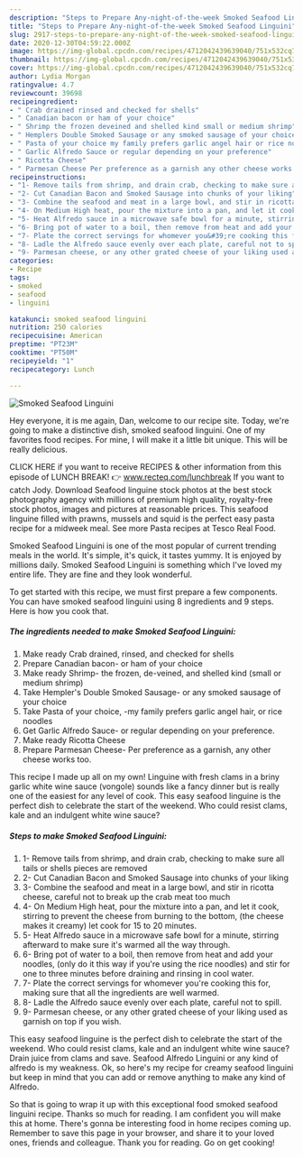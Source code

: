 ```yaml
---
description: "Steps to Prepare Any-night-of-the-week Smoked Seafood Linguini"
title: "Steps to Prepare Any-night-of-the-week Smoked Seafood Linguini"
slug: 2917-steps-to-prepare-any-night-of-the-week-smoked-seafood-linguini
date: 2020-12-30T04:59:22.000Z
image: https://img-global.cpcdn.com/recipes/4712042439639040/751x532cq70/smoked-seafood-linguini-recipe-main-photo.jpg
thumbnail: https://img-global.cpcdn.com/recipes/4712042439639040/751x532cq70/smoked-seafood-linguini-recipe-main-photo.jpg
cover: https://img-global.cpcdn.com/recipes/4712042439639040/751x532cq70/smoked-seafood-linguini-recipe-main-photo.jpg
author: Lydia Morgan
ratingvalue: 4.7
reviewcount: 39698
recipeingredient:
- " Crab drained rinsed and checked for shells"
- " Canadian bacon or ham of your choice"
- " Shrimp the frozen deveined and shelled kind small or medium shrimp"
- " Hemplers Double Smoked Sausage or any smoked sausage of your choice"
- " Pasta of your choice my family prefers garlic angel hair or rice noodles"
- " Garlic Alfredo Sauce or regular depending on your preference"
- " Ricotta Cheese"
- " Parmesan Cheese Per preference as a garnish any other cheese works too"
recipeinstructions:
- "1- Remove tails from shrimp, and drain crab, checking to make sure all tails or shells pieces are removed"
- "2- Cut Canadian Bacon and Smoked Sausage into chunks of your liking"
- "3- Combine the seafood and meat in a large bowl, and stir in ricotta cheese, careful not to break up the crab meat too much"
- "4- On Medium High heat, pour the mixture into a pan, and let it cook, stirring to prevent the cheese from burning to the bottom, (the cheese makes it creamy) let cook for 15 to 20 minutes."
- "5- Heat Alfredo sauce in a microwave safe bowl for a minute, stirring afterward to make sure it&#39;s warmed all the way through."
- "6- Bring pot of water to a boil, then remove from heat and add your noodles, (only do it this way if you&#39;re using the rice noodles) and stir for one to three minutes before draining and rinsing in cool water."
- "7- Plate the correct servings for whomever you&#39;re cooking this for, making sure that all the ingredients are well warmed."
- "8- Ladle the Alfredo sauce evenly over each plate, careful not to spill."
- "9- Parmesan cheese, or any other grated cheese of your liking used as garnish on top if you wish."
categories:
- Recipe
tags:
- smoked
- seafood
- linguini

katakunci: smoked seafood linguini 
nutrition: 250 calories
recipecuisine: American
preptime: "PT23M"
cooktime: "PT50M"
recipeyield: "1"
recipecategory: Lunch

---
```



![Smoked Seafood Linguini](https://img-global.cpcdn.com/recipes/4712042439639040/751x532cq70/smoked-seafood-linguini-recipe-main-photo.jpg)

Hey everyone, it is me again, Dan, welcome to our recipe site. Today, we're going to make a distinctive dish, smoked seafood linguini. One of my favorites food recipes. For mine, I will make it a little bit unique. This will be really delicious.

CLICK HERE if you want to receive RECIPES &amp; other information from this episode of LUNCH BREAK! 👉 www.recteq.com/lunchbreak If you want to catch Jody. Download Seafood linguine stock photos at the best stock photography agency with millions of premium high quality, royalty-free stock photos, images and pictures at reasonable prices. This seafood linguine filled with prawns, mussels and squid is the perfect easy pasta recipe for a midweek meal. See more Pasta recipes at Tesco Real Food.

Smoked Seafood Linguini is one of the most popular of current trending meals in the world. It's simple, it's quick, it tastes yummy. It is enjoyed by millions daily. Smoked Seafood Linguini is something which I've loved my entire life. They are fine and they look wonderful.


To get started with this recipe, we must first prepare a few components. You can have smoked seafood linguini using 8 ingredients and 9 steps. Here is how you cook that.

<!--inarticleads1-->

##### The ingredients needed to make Smoked Seafood Linguini:

1. Make ready  Crab drained, rinsed, and checked for shells
1. Prepare  Canadian bacon- or ham of your choice
1. Make ready  Shrimp- the frozen, de-veined, and shelled kind (small or medium shrimp)
1. Take  Hempler&#39;s Double Smoked Sausage- or any smoked sausage of your choice
1. Take  Pasta of your choice, -my family prefers garlic angel hair, or rice noodles
1. Get  Garlic Alfredo Sauce- or regular depending on your preference.
1. Make ready  Ricotta Cheese
1. Prepare  Parmesan Cheese- Per preference as a garnish, any other cheese works too.


This recipe I made up all on my own! Linguine with fresh clams in a briny garlic white wine sauce (vongole) sounds like a fancy dinner but is really one of the easiest for any level of cook. This easy seafood linguine is the perfect dish to celebrate the start of the weekend. Who could resist clams, kale and an indulgent white wine sauce? 

<!--inarticleads2-->

##### Steps to make Smoked Seafood Linguini:

1. 1- Remove tails from shrimp, and drain crab, checking to make sure all tails or shells pieces are removed
1. 2- Cut Canadian Bacon and Smoked Sausage into chunks of your liking
1. 3- Combine the seafood and meat in a large bowl, and stir in ricotta cheese, careful not to break up the crab meat too much
1. 4- On Medium High heat, pour the mixture into a pan, and let it cook, stirring to prevent the cheese from burning to the bottom, (the cheese makes it creamy) let cook for 15 to 20 minutes.
1. 5- Heat Alfredo sauce in a microwave safe bowl for a minute, stirring afterward to make sure it&#39;s warmed all the way through.
1. 6- Bring pot of water to a boil, then remove from heat and add your noodles, (only do it this way if you&#39;re using the rice noodles) and stir for one to three minutes before draining and rinsing in cool water.
1. 7- Plate the correct servings for whomever you&#39;re cooking this for, making sure that all the ingredients are well warmed.
1. 8- Ladle the Alfredo sauce evenly over each plate, careful not to spill.
1. 9- Parmesan cheese, or any other grated cheese of your liking used as garnish on top if you wish.


This easy seafood linguine is the perfect dish to celebrate the start of the weekend. Who could resist clams, kale and an indulgent white wine sauce? Drain juice from clams and save. Seafood Alfredo Linguini or any kind of alfredo is my weakness. Ok, so here&#39;s my recipe for creamy seafood linguini but keep in mind that you can add or remove anything to make any kind of Alfredo. 

So that is going to wrap it up with this exceptional food smoked seafood linguini recipe. Thanks so much for reading. I am confident you will make this at home. There's gonna be interesting food in home recipes coming up. Remember to save this page in your browser, and share it to your loved ones, friends and colleague. Thank you for reading. Go on get cooking!
